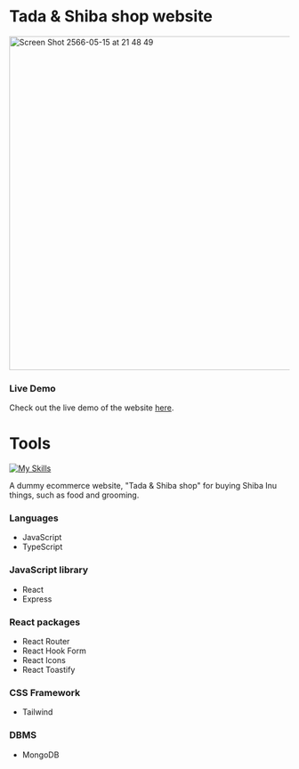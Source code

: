 # Tada & Shiba shop website

<img width="600" alt="Screen Shot 2566-05-15 at 21 48 49" src="https://github.com/Megabite1997/Shiba-shop-website/assets/51529613/7f6a9651-7509-4d40-933b-7d9100744d24">

### Live Demo

Check out the live demo of the website [here](https://palegoldenrod-eel-183262.hostingersite.com/).

# Tools

[![My Skills](https://skillicons.dev/icons?i=js,ts,react,tailwind,nodejs,express&perline=10)](https://skillicons.dev)

A dummy ecommerce website, "Tada & Shiba shop" for buying Shiba Inu things, such as food and grooming.

### Languages

- JavaScript
- TypeScript

### JavaScript library

- React
- Express

### React packages

- React Router
- React Hook Form
- React Icons
- React Toastify

### CSS Framework

- Tailwind

### DBMS

- MongoDB
